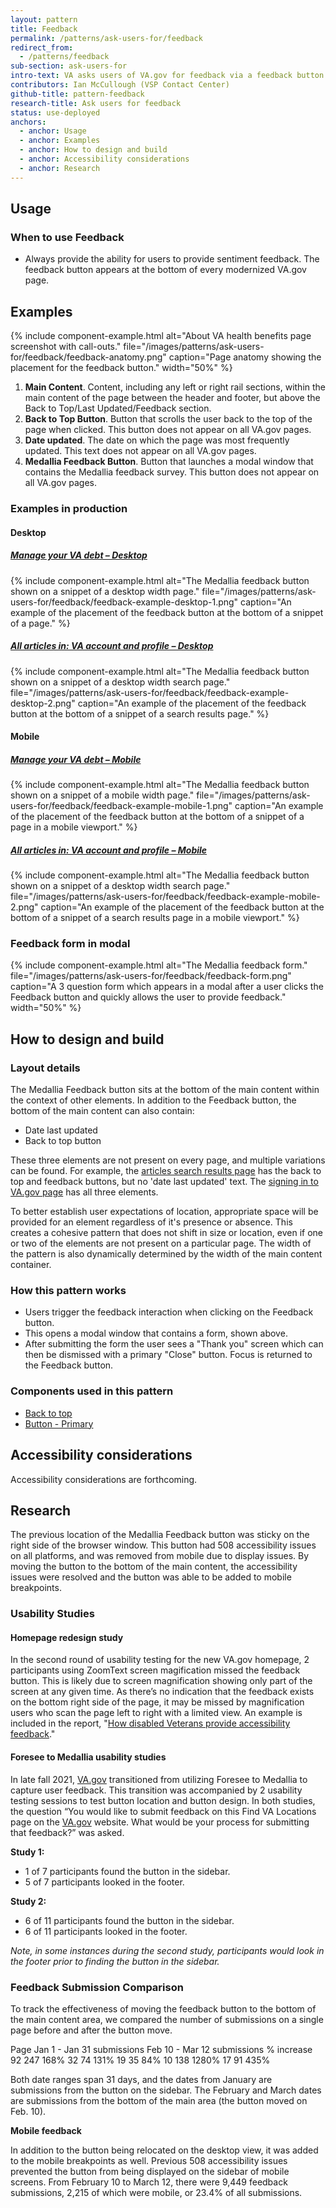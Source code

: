 ```yaml
---
layout: pattern
title: Feedback
permalink: /patterns/ask-users-for/feedback
redirect_from:
  - /patterns/feedback
sub-section: ask-users-for
intro-text: VA asks users of VA.gov for feedback via a feedback button and form provided by Medallia.
contributors: Ian McCullough (VSP Contact Center)
github-title: pattern-feedback
research-title: Ask users for feedback
status: use-deployed
anchors:
  - anchor: Usage
  - anchor: Examples
  - anchor: How to design and build
  - anchor: Accessibility considerations
  - anchor: Research
---
```


## Usage

### When to use Feedback

* Always provide the ability for users to provide sentiment feedback. The feedback button appears at the bottom of every modernized VA.gov page.

## Examples

{% include component-example.html alt="About VA health benefits page screenshot with call-outs." file="/images/patterns/ask-users-for/feedback/feedback-anatomy.png" caption="Page anatomy showing the placement for the feedback button." width="50%" %}

1. **Main Content**. Content, including any left or right rail sections, within the main content of the page between the header and footer, but above the Back to Top/Last Updated/Feedback section.
2. **Back to Top Button**. Button that scrolls the user back to the top of the page when clicked. This button does not appear on all VA.gov pages.
3. **Date updated**. The date on which the page was most frequently updated. This text does not appear on all VA.gov pages.
4. **Medallia Feedback Button**. Button that launches a modal window that contains the Medallia feedback survey. This button does not appear on all VA.gov pages.

### Examples in production

#### Desktop

<div class="usa-grid">
  <div class="usa-width-one-half">
    <h5>
      <a href="https://www.va.gov/manage-va-debt">
        Manage your VA debt – Desktop
      </a>
    </h5>
    {% include component-example.html alt="The Medallia feedback button shown on a snippet of a desktop width page." file="/images/patterns/ask-users-for/feedback/feedback-example-desktop-1.png" caption="An example of the placement of the feedback button at the bottom of a snippet of a page." %}
  </div>
  <div class="usa-width-one-half">
    <h5>
      <a href="https://www.va.gov/resources/va-account-and-profile/">
      All articles in: VA account and profile – Desktop
      </a>
    </h5>
    {% include component-example.html alt="The Medallia feedback button shown on a snippet of a desktop width search page." file="/images/patterns/ask-users-for/feedback/feedback-example-desktop-2.png" caption="An example of the placement of the feedback button at the bottom of a snippet of a search results page." %}
  </div>
</div>

#### Mobile

<div class="usa-grid">
  <div class="usa-width-one-half">
    <h5>
      <a href="https://www.va.gov/manage-va-debt">
        Manage your VA debt – Mobile
      </a>
    </h5>
    {% include component-example.html alt="The Medallia feedback button shown on a snippet of a mobile width page." file="/images/patterns/ask-users-for/feedback/feedback-example-mobile-1.png" caption="An example of the placement of the feedback button at the bottom of a snippet of a page in a mobile viewport." %}
  </div>
  <div class="usa-width-one-half">
    <h5>
      <a href="https://www.va.gov/resources/va-account-and-profile/">
      All articles in: VA account and profile – Mobile
      </a>
    </h5>
    {% include component-example.html alt="The Medallia feedback button shown on a snippet of a desktop width search page." file="/images/patterns/ask-users-for/feedback/feedback-example-mobile-2.png" caption="An example of the placement of the feedback button at the bottom of a snippet of a search results page in a mobile viewport." %}
  </div>
</div>

### Feedback form in modal

{% include component-example.html alt="The Medallia feedback form." file="/images/patterns/ask-users-for/feedback/feedback-form.png" caption="A 3 question form which appears in a modal after a user clicks the Feedback button and quickly allows the user to provide feedback." width="50%" %}

## How to design and build

### Layout details

The Medallia Feedback button sits at the bottom of the main content within the context of other elements. In addition to the Feedback button, the bottom of the main content can also contain:

* Date last updated
* Back to top button

These three elements are not present on every page, and multiple variations can be found. For example, the [articles search results page]([https://www.va.gov/resources/va-account-and-profile/) has the back to top and feedback buttons, but no 'date last updated' text. The [signing in to VA.gov page](https://www.va.gov/resources/signing-in-to-vagov/) has all three elements.

To better establish user expectations of location, appropriate space will be provided for an element regardless of it's presence or absence. This creates a cohesive pattern that does not shift in size or location, even if one or two of the elements are not present on a particular page. The width of the pattern is also dynamically determined by the width of the main content container.

### How this pattern works

* Users trigger the feedback interaction when clicking on the Feedback button.
* This opens a modal window that contains a form, shown above.
* After submitting the form the user sees a "Thank you" screen which can then be dismissed with a primary "Close" button. Focus is returned to the Feedback button.

### Components used in this pattern

* [Back to top](https://design.va.gov/components/back-to-top)
* [Button - Primary](https://design.va.gov/components/button/#primary-button)

## Accessibility considerations

Accessibility considerations are forthcoming.

## Research

The previous location of the Medallia Feedback button was sticky on the right side of the browser window. This button had 508 accessibility issues on all platforms, and was removed from mobile due to display issues. By moving the button to the bottom of the main content, the accessibility issues were resolved and the button was able to be added to mobile breakpoints.

### Usability Studies

#### Homepage redesign study

In the second round of usability testing for the new VA.gov homepage, 2 participants using ZoomText screen magification missed the feedback button. This is likely due to screen magnification showing only part of the screen at any given time. As there’s no indication that the feedback exists on the bottom right side of the page, it may be missed by magnification users who scan the page left to right with a limited view. An example is included in the report, "[How disabled Veterans provide accessibility feedback]([url](https://github.com/department-of-veterans-affairs/va.gov-team/blob/master/teams/shared-support/accessibility/research/2022-10-a11y-feedback/research-findings.md#key-insights--3))."

#### Foresee to Medallia usability studies

In late fall 2021, [VA.gov](http://va.gov/) transitioned from utilizing Foresee to Medallia to capture user feedback. This transition was accompanied by 2 usability testing sessions to test button location and button design. In both studies, the question “You would like to submit feedback on this Find VA Locations page on the [VA.gov](http://va.gov/) website. What would be your process for submitting that feedback?” was asked.

**Study 1:**

* 1 of 7 participants found the button in the sidebar. 
* 5 of 7 participants looked in the footer.

**Study 2:**

* 6 of 11 participants found the button in the sidebar.
* 6 of 11 participants looked in the footer.

*Note, in some instances during the second study, participants would look in the footer prior to finding the button in the sidebar.*

### Feedback Submission Comparison

To track the effectiveness of moving the feedback button to the bottom of the main content area, we compared the number of submissions on a single page before and after the button move.

<va-table table-type="bordered">
  <va-table-row>
    <span>Page</span>
    <span>Jan 1 - Jan 31 submissions</span>
    <span>Feb 10 - Mar 12 submissions</span>
    <span>% increase</span>
  </va-table-row>
  <va-table-row>
    <span><va-link href="https://www.va.gov/find-locations" text="Find locations"></va-link></span>
    <span>92</span>
    <span>247</span>
    <span>168%</span>
  </va-table-row>
  <va-table-row>
    <span><va-link href="https://www.va.gov/health-care/schedule-view-va-appointments/" text="Schedule and manage health appointments"></va-link></span>
    <span>32</span>
    <span>74</span>
    <span>131%</span>
  </va-table-row>
  <va-table-row>
    <span><va-link href="https://www.va.gov/disability/view-disability-rating/rating" text="View disability rating"></va-link></span>
    <span>19</span>
    <span>35</span>
    <span>84%</span>
  </va-table-row>
  <va-table-row>
    <span><va-link href="https://www.va.gov/disability/file-disability-claim-form-21-526ez/confirmation" text="File for disability compensation with VA Form 21-526EZ Confirmation"></va-link></span>
    <span>10</span>
    <span>138</span>
    <span>1280%</span>
  </va-table-row>
  <va-table-row>
    <span><va-link href="https://www.va.gov/education/gi-bill/post-9-11/ch-33-benefit/status" text="Check Your Post-9/11 GI Bill Benefits Status"></va-link></span>
    <span>17</span>
    <span>91</span>
    <span>435%</span>
  </va-table-row>
</va-table>

Both date ranges span 31 days, and the dates from January are submissions from the button on the sidebar. The February and March dates are submissions from the bottom of the main area (the button moved on Feb. 10).

**Mobile feedback**

In addition to the button being relocated on the desktop view, it was added to the mobile breakpoints as well. Previous 508 accessibility issues prevented the button from being displayed on the sidebar of mobile screens. From February 10 to March 12, there were 9,449 feedback submissions, 2,215 of which were mobile, or 23.4% of all submissions.